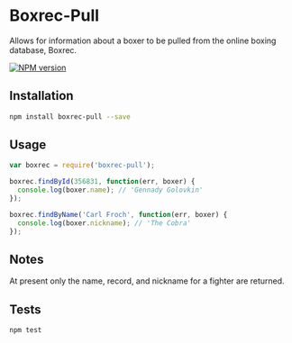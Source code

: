 # Boxrec-Pull
Allows for information about a boxer to be pulled from the online boxing database, Boxrec.

[![NPM version](https://badge.fury.io/js/boxrec-pull.svg)](http://badge.fury.io/js/boxrec-pull)


## Installation
```sh
npm install boxrec-pull --save
```

## Usage
```js
var boxrec = require('boxrec-pull');

boxrec.findById(356831, function(err, boxer) {
  console.log(boxer.name); // 'Gennady Golovkin'
});

boxrec.findByName('Carl Froch', function(err, boxer) {
  console.log(boxer.nickname); // 'The Cobra'
});
```
## Notes
At present only the name, record, and nickname for a fighter are returned.

## Tests
```sh
npm test
```
